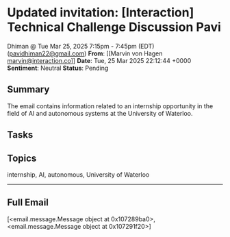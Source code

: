 # Updated invitation: [Interaction] Technical Challenge Discussion Pavi
 Dhiman @ Tue Mar 25, 2025 7:15pm - 7:45pm (EDT) (pavidhiman22@gmail.com)
**From**: [[Marvin von Hagen <marvin@interaction.co>]]
**Date**: Tue, 25 Mar 2025 22:12:44 +0000
**Sentiment**: Neutral
**Status**: Pending

## Summary
The email contains information related to an internship opportunity in the field of AI and autonomous systems at the University of Waterloo.

## Tasks

## Topics
internship, AI, autonomous, University of Waterloo

---

## Full Email
[<email.message.Message object at 0x107289ba0>, <email.message.Message object at 0x107291f20>]
